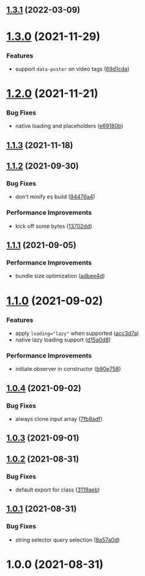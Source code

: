 ## [1.3.1](https://github.com/johannschopplich/loadeer/compare/v1.3.0...v1.3.1) (2022-03-09)

# [1.3.0](https://github.com/johannschopplich/loadeer/compare/v1.2.0...v1.3.0) (2021-11-29)

### Features

- support `data-poster` on video tags ([69d1cda](https://github.com/johannschopplich/loadeer/commit/69d1cdae21529d2d75171648fc6c60e8cdd0992a))

# [1.2.0](https://github.com/johannschopplich/loadeer/compare/v1.1.3...v1.2.0) (2021-11-21)

### Bug Fixes

- native loading and placeholders ([e69180b](https://github.com/johannschopplich/loadeer/commit/e69180b2728c15c8cf18722c197b35b2aac2f7fc))

## [1.1.3](https://github.com/johannschopplich/loadeer/compare/v1.1.2...v1.1.3) (2021-11-18)

## [1.1.2](https://github.com/johannschopplich/loadeer/compare/v1.1.1...v1.1.2) (2021-09-30)

### Bug Fixes

- don't minify es build ([94476a4](https://github.com/johannschopplich/loadeer/commit/94476a41d1dafb1fff3840e66a06da2fb875c409))

### Performance Improvements

- kick off some bytes ([13702dd](https://github.com/johannschopplich/loadeer/commit/13702ddad5ad4011bf2722214da064d8fed75d1e))

## [1.1.1](https://github.com/johannschopplich/loadeer/compare/v1.1.0...v1.1.1) (2021-09-05)

### Performance Improvements

- bundle size optimization ([adbee4d](https://github.com/johannschopplich/loadeer/commit/adbee4dda5ecf5bfbfef1e72548a1d4b58718404))

# [1.1.0](https://github.com/johannschopplich/loadeer/compare/v1.0.4...v1.1.0) (2021-09-02)

### Features

- apply `loading="lazy"` when supported ([acc3d7a](https://github.com/johannschopplich/loadeer/commit/acc3d7afb069a5637412fd795f353a39ff4479cb))
- native lazy loading support ([d15a0d8](https://github.com/johannschopplich/loadeer/commit/d15a0d8683f66f9176c66f7331703fbc8b31e18f))

### Performance Improvements

- initiate observer in constructor ([b90e758](https://github.com/johannschopplich/loadeer/commit/b90e758d4b57a4101f52569afe570d10281aeb25))

## [1.0.4](https://github.com/johannschopplich/loadeer/compare/v1.0.3...v1.0.4) (2021-09-02)

### Bug Fixes

- always clone input array ([7fb8adf](https://github.com/johannschopplich/loadeer/commit/7fb8adf3617889a5b84b3a79a70e91a3460dd125))

## [1.0.3](https://github.com/johannschopplich/loadeer/compare/v1.0.2...v1.0.3) (2021-09-01)

## [1.0.2](https://github.com/johannschopplich/loadeer/compare/v1.0.1...v1.0.2) (2021-08-31)

### Bug Fixes

- default export for class ([3119aeb](https://github.com/johannschopplich/loadeer/commit/3119aebad4910d01871c1a0317f60c5523de6504))

## [1.0.1](https://github.com/johannschopplich/loadeer/compare/v1.0.0...v1.0.1) (2021-08-31)

### Bug Fixes

- string selector query selection ([8a57a0d](https://github.com/johannschopplich/loadeer/commit/8a57a0d32b72684b547603ea15c5073340939e11))

# 1.0.0 (2021-08-31)
